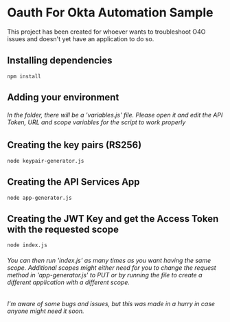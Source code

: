# Oauth For Okta Automation Sample
 
This project has been created for whoever wants to troubleshoot O4O issues and doesn't yet have an application to do so.

## Installing dependencies

```
npm install
```

## Adding your environment

###### In the folder, there will be a 'variables.js' file. Please open it and edit the API Token, URL and scope variables for the script to work properly

## Creating the key pairs (RS256)

```
node keypair-generator.js
```

## Creating the API Services App

```
node app-generator.js
```

## Creating the JWT Key and get the Access Token with the requested scope

```
node index.js
```

###### You can then run 'index.js' as many times as you want having the same scope. Additional scopes might either need for you to change the request method in 'app-generator.js' to PUT or by running the file to create a different application with a different scope.

###### I'm aware of some bugs and issues, but this was made in a hurry in case anyone might need it soon.
